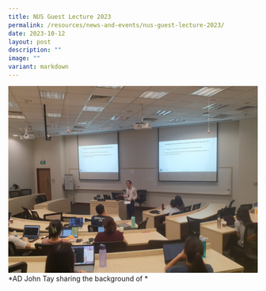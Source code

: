 ```yaml
---
title: NUS Guest Lecture 2023
permalink: /resources/news-and-events/nus-guest-lecture-2023/
date: 2023-10-12
layout: post
description: ""
image: ""
variant: markdown
---
```

![](/images/News_Events_Photos/2024/NUS.jpg)
*AD John Tay sharing the background of *

